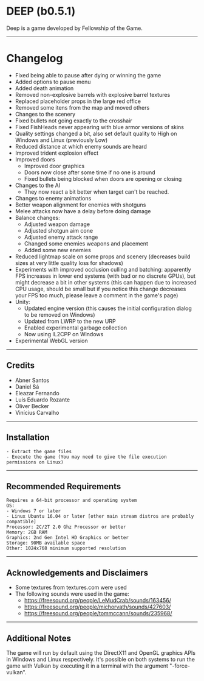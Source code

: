# DEEP (b0.5.1)

Deep is a game developed by Fellowship of the Game.

---

# Changelog

* Fixed being able to pause after dying or winning the game
* Added options to pause menu 
* Added death animation
* Removed non-explosive barrels with explosive barrel textures
* Replaced placeholder props in the large red office
* Removed some itens from the map and moved others
* Changes to the scenery
* Fixed bullets not going exactly to the crosshair
* Fixed FishHeads never appearing with blue armor versions of skins
* Quality settings changed a bit, also set default quality to High on Windows and Linux (previously Low)
* Reduced distance at which enemy sounds are heard
* Improved trident explosion effect
* Improved doors
    - Improved door graphics
    - Doors now close after some time if no one is around
    - Fixed bullets being blocked when doors are opening or closing
* Changes to the AI
    - They now react a bit better when target can't be reached.
* Changes to enemy animations
* Better weapon alignment for enemies with shotguns
* Melee attacks now have a delay before doing damage
* Balance changes:
    - Adjusted weapon damage
    - Adjusted shotgun aim cone
    - Adjusted enemy attack range
    - Changed some enemies weapons and placement
    - Added some new enemies
* Reduced lightmap scale on some props and scenery (decreases build sizes at very little quality loss for shadows)
* Experiments with improved occlusion culling and batching: apparently FPS increases in lower end systems (with bad or no discrete GPUs), but might decrease a bit in other systems (this can happen due to increased CPU usage, should be small but if you notice this change decreases your FPS too much, please leave a comment in the game's page)
* Unity:
    - Updated engine version (this causes the initial configuration dialog to be removed on Windows)
    - Updated from LWRP to the new URP
    - Enabled experimental garbage collection
    - Now using IL2CPP on Windows
* Experimental WebGL version

---

## Credits

* Abner Santos
* Daniel Sá
* Eleazar Fernando
* Luís Eduardo Rozante
* Óliver Becker
* Vinícius Carvalho

---

## Installation

    - Extract the game files
    - Execute the game (You may need to give the file execution permissions on Linux)

---

## Recommended Requirements

    Requires a 64-bit processor and operating system
    OS: 
    - Windows 7 or later
    - Linux Ubuntu 16.04 or later [other main stream distros are probably compatible]
    Processor: 2C/2T 2.0 Ghz Processor or better
    Memory: 2GB RAM
    Graphics: 2nd Gen Intel HD Graphics or better
    Storage: 90MB available space
    Other: 1024x768 minimum supported resolution

---

## Acknowledgements and Disclaimers

* Some textures from textures.com were used
* The following sounds were used in the game:
    - https://freesound.org/people/LeMudCrab/sounds/163456/
    - https://freesound.org/people/michorvath/sounds/427603/
    - https://freesound.org/people/tommccann/sounds/235968/

---

## Additional Notes

The game will run by default using the DirectX11 and OpenGL graphics APIs in Windows and Linux respectively. It's possible on both systems to run the game with Vulkan by executing it in a terminal with the argument "-force-vulkan".

